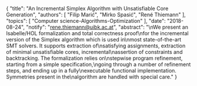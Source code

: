 {
    "title": "An Incremental Simplex Algorithm with Unsatisfiable Core Generation",
    "authors": [
        "Filip Marić",
        "Mirko Spasić",
        "René Thiemann"
    ],
    "topics": [
        "Computer science-Algorithms-Optimization"
    ],
    "date": "2018-08-24",
    "notify": "rene.thiemann@uibk.ac.at",
    "abstract": "\nWe present an Isabelle/HOL formalization and total correctness proof\nfor the incremental version of the Simplex algorithm which is used in\nmost state-of-the-art SMT solvers. It supports extraction of\nsatisfying assignments, extraction of minimal unsatisfiable cores, incremental\nassertion of constraints and backtracking. The formalization relies on\nstepwise program refinement, starting from a simple specification,\ngoing through a number of refinement steps, and ending up in a fully\nexecutable functional implementation. Symmetries present in the\nalgorithm are handled with special care."
}